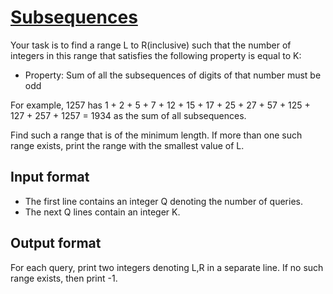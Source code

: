 # [Subsequences][link]

Your task is to find a range L to R(inclusive) such that the number of integers in this range that satisfies the following property is equal to K:

- Property: Sum of all the subsequences of digits of that number must be odd

For example, 1257 has 1 + 2 + 5 + 7 + 12 + 15 + 17 + 25 + 27 + 57 + 125 + 127 + 257 + 1257 = 1934 as the sum of all subsequences.

Find such a range that is of the minimum length. If more than one such range exists, print the range with the smallest value of L.

## Input format

- The first line contains an integer Q denoting the number of queries.
- The next Q lines contain an integer K.

## Output format

For each query, print two integers denoting L,R in a separate line. If no such range exists, then print -1.

[link]: https://www.hackerearth.com/practice/algorithms/dynamic-programming/introduction-to-dynamic-programming-1/practice-problems/algorithm/subsequence-again-19245c50/
